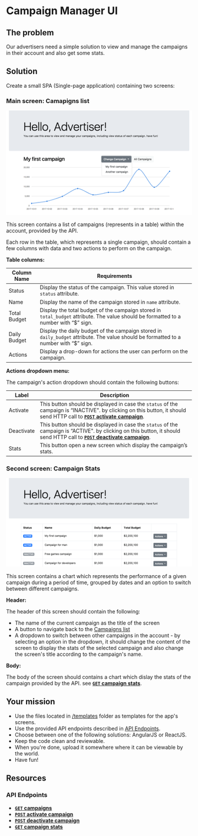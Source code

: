 # Campaign Manager UI

## The problem

Our advertisers need a simple solution to view and manage the campaigns in their account and also get some stats.

## Solution

Create a small SPA (Single-page application) containing two screens:

### Main screen: Camapigns list

![Loading...](./stats-screen-example.png)

This screen contains a list of campaigns (represents in a table) within the account, provided by the API.

Each row in the table, which represents a single campaign, should contain a few columns with data and two actions to perform on the campaign.

**Table columns:**

| Column Name  | Requirements                                                                                                                          |
|--------------|---------------------------------------------------------------------------------------------------------------------------------------|
| Status       | Display the status of the campaign. This value stored in `status` attribute.                                                          |
| Name         | Display the name of the campaign stored in `name` attribute.                                                                          |
| Total Budget | Display the total budget of the campaign stored in `total_budget` attribute. The value should be formatted to a number with “$” sign. |
| Daily Budget | Display the daily budget of the campaign stored in `daily_budget` attribute. The value should be formatted to a number with “$” sign. |
| Actions      | Display a drop-down for actions the user can perform on the campaign.                                                                 |

**Actions dropdown menu:**

The campaign's action dropdown should contain the following buttons:

| Label | Description |
| ----- | ----------- |
| Activate | This button should be displayed in case the `status` of the campaign is “INACTIVE". by clicking on this button, it should send HTTP call to **[<code>POST</code> activate campaign](api_docs/POST_activate_campaign.md)**.  |
| Deactivate | This button should be displayed in case the `status` of the campaign is “ACTIVE". by clicking on this button, it should send HTTP call to **[<code>POST</code> deactivate campaign](api_docs/POST_deactivate_campaign.md)**.  |
| Stats | This button open a new screen which display the campaign’s stats. |

### Second screen: Campaign Stats

![Loading...](./campaigns-list-screen-example.png)

This screen contains a chart which represents the performance of a given campaign during a period of time, grouped by dates and an option to switch between different campaigns.

**Header:**

The header of this screen should contain the following:

 * The name of the current campaign as the title of the screen
 * A button to navigate back to the [Campaigns list](#main-screen-campaigns-list)
 * A dropdown to switch between other campaigns in the account - by selecting an option in the dropdown, it should change the content of the screen to display the stats of the selected campaign and also change the screen's title according to the campaign's name.

**Body:**

The body of the screen should contains a chart which dislay the stats of the campaign provided by the API. see **[<code>GET</code> campaign stats](api_docs/GET_campaign_stats.md)**.

## Your mission

 * Use the files located in [/templates](/templates/) folder as templates for the app's screens.
 * Use the provided API endpoints described in [API Endpoints](#api-endpoints).
 * Choose between one of the following solutions: AngularJS or ReactJS.
 * Keep the code clean and reviewable.
 * When you're done, upload it somewhere where it can be viewable by the world.
 * Have fun!

## Resources

### API Endpoints

- **[<code>GET</code> campaigns](api_docs/GET_campaigns.md)**
- **[<code>POST</code> activate campaign](api_docs/POST_activate_campaign.md)**
- **[<code>POST</code> deactivate campaign](api_docs/POST_deactivate_campaign.md)**
- **[<code>GET</code> campaign stats](api_docs/GET_campaign_stats.md)**